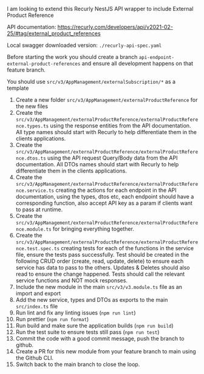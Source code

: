 I am looking to extend this Recurly NestJS API wrapper to include External Product Reference

API documentation: https://recurly.com/developers/api/v2021-02-25/#tag/external_product_references

Local swagger downloaded version: `./recurly-api-spec.yaml`

Before starting the work you should create a branch `api-endpoint-external-product-references` and ensure all development happens on that feature branch.

You should use `src/v3/AppManagement/externalSubscription/*` as a template

1. Create a new folder `src/v3/AppManagement/externalProductReference` for the new files
2. Create the `src/v3/AppManagement/externalProductReference/externalProductReference.types.ts` using the response entities from the API documentation. All type names should start with Recurly to help differentiate them in the clients applications. 
3. Create the `src/v3/AppManagement/externalProductReference/externalProductReference.dtos.ts` using the API request Query/Body data from the API documentation. All DTOs names should start with Recurly to help differentiate them in the clients applications. 
4. Create the `src/v3/AppManagement/externalProductReference/externalProductReference.service.ts` creating the actions for each endpoint in the API documentation, using the types, dtos etc, each endpoint should have a corresponding function, also accept API key as a param if clients want to pass at runtime. 
5. Create the `src/v3/AppManagement/externalProductReference/externalProductReference.module.ts` for bringing everything together.
6. Create the `src/v3/AppManagement/externalProductReference/externalProductReference.test.spec.ts` creating tests for each of the functions in the service file, ensure the tests pass successfully. Test should be created in the following CRUD order (create, read, update, delete) to ensure each service has data to pass to the others. Updates & Deletes should also read to ensure the change happened. Tests should call the relevant service functions and NOT mock responses. 
7. Include the new module in the main `src/v3/v3.module.ts` file as an import and export
8. Add the new service, types and DTOs as exports to the main `src/index.ts` file
9. Run lint and fix any linting issues (`npm run lint`)
10. Run prettier (`npm run format`)
11. Run build and make sure the application builds (`npm run build`)
12. Run the test suite to ensure tests still pass (`npm run test`)
13. Commit the code with a good commit message, push the branch to github.
14. Create a PR for this new module from your feature branch to main using the Github CLI.
15. Switch back to the main branch to close the loop.